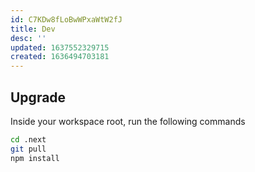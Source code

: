 ```yaml
---
id: C7KDw8fLoBwWPxaWtW2fJ
title: Dev
desc: ''
updated: 1637552329715
created: 1636494703181
---
```



## Upgrade

Inside your workspace root, run the following commands

```sh
cd .next
git pull
npm install
```